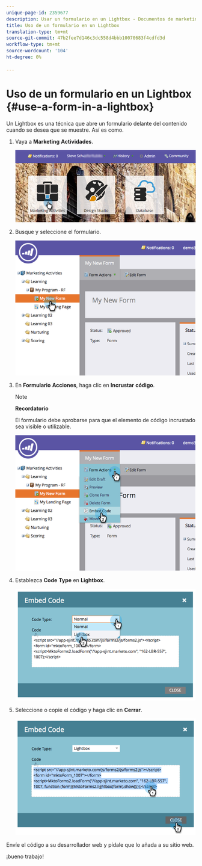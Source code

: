 ```yaml
---
unique-page-id: 2359677
description: Usar un formulario en un Lightbox - Documentos de marketing - Documentación del producto
title: Uso de un formulario en un Lightbox
translation-type: tm+mt
source-git-commit: 47b2fee7d146c3dc558d4bbb10070683f4cdfd3d
workflow-type: tm+mt
source-wordcount: '104'
ht-degree: 0%

---
```



# Uso de un formulario en un Lightbox {#use-a-form-in-a-lightbox}

Un Lightbox es una técnica que abre un formulario delante del contenido cuando se desea que se muestre. Así es como.

1. Vaya a **Marketing** **Actividades**.

   ![](assets/login-marketing-activities-8.png)

1. Busque y seleccione el formulario.

   ![](assets/image2014-9-15-14-3a32-3a15.png)

1. En **Formulario** **Acciones**, haga clic en **Incrustar** **código**.

   >[!NOTE]
   >
   >**Recordatorio**
   >
   >
   >El formulario debe aprobarse para que el elemento de código incrustado sea visible o utilizable.

   ![](assets/image2014-9-15-14-3a32-3a24.png)

1. Establezca **Code** **Type** en **Lightbox**.

   ![](assets/image2014-9-15-14-3a32-3a31.png)

1. Seleccione o copie el código y haga clic en **Cerrar**.

   ![](assets/image2014-9-15-14-3a32-3a39.png)

Envíe el código a su desarrollador web y pídale que lo añada a su sitio web.

¡bueno trabajo!
